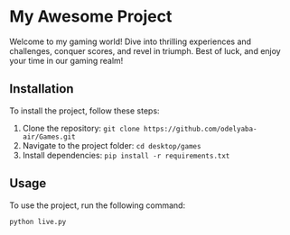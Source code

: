 # My Awesome Project


Welcome to my gaming world! Dive into thrilling experiences and challenges, conquer scores, and revel in triumph. Best of luck, and enjoy your time in our gaming realm!

## Installation

To install the project, follow these steps:

1. Clone the repository: `git clone https://github.com/odelyaba-air/Games.git`
2. Navigate to the project folder: `cd desktop/games`
3. Install dependencies: `pip install -r requirements.txt`

## Usage

To use the project, run the following command:

```bash
python live.py
